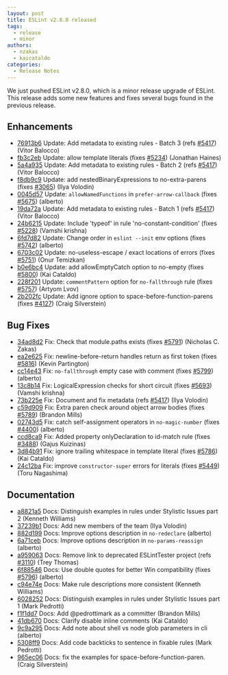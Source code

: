 ```yaml
---
layout: post
title: ESLint v2.8.0 released
tags:
  - release
  - minor
authors:
  - nzakas
  - kaicataldo
categories:
  - Release Notes
---
```


We just pushed ESLint v2.8.0, which is a minor release upgrade of ESLint. This release adds some new features and fixes several bugs found in the previous release.








## Enhancements


* [76913b6](https://github.com/eslint/eslint/commit/76913b6) Update: Add metadata to existing rules - Batch 3 (refs [#5417](https://github.com/eslint/eslint/issues/5417)) (Vitor Balocco)
* [fb3c2eb](https://github.com/eslint/eslint/commit/fb3c2eb) Update: allow template literals (fixes [#5234](https://github.com/eslint/eslint/issues/5234)) (Jonathan Haines)
* [5a4a935](https://github.com/eslint/eslint/commit/5a4a935) Update: Add metadata to existing rules - Batch 2 (refs [#5417](https://github.com/eslint/eslint/issues/5417)) (Vitor Balocco)
* [f8db9c9](https://github.com/eslint/eslint/commit/f8db9c9) Update: add nestedBinaryExpressions to no-extra-parens (fixes [#3065](https://github.com/eslint/eslint/issues/3065)) (Ilya Volodin)
* [0045d57](https://github.com/eslint/eslint/commit/0045d57) Update: `allowNamedFunctions` in `prefer-arrow-callback` (fixes [#5675](https://github.com/eslint/eslint/issues/5675)) (alberto)
* [19da72a](https://github.com/eslint/eslint/commit/19da72a) Update: Add metadata to existing rules - Batch 1 (refs [#5417](https://github.com/eslint/eslint/issues/5417)) (Vitor Balocco)
* [24b6215](https://github.com/eslint/eslint/commit/24b6215) Update: Include 'typeof' in rule 'no-constant-condition' (fixes [#5228](https://github.com/eslint/eslint/issues/5228)) (Vamshi krishna)
* [6fd7d82](https://github.com/eslint/eslint/commit/6fd7d82) Update: Change order in `eslint --init` env options (fixes [#5742](https://github.com/eslint/eslint/issues/5742)) (alberto)
* [6703c02](https://github.com/eslint/eslint/commit/6703c02) Update: no-useless-escape / exact locations of errors (fixes [#5751](https://github.com/eslint/eslint/issues/5751)) (Onur Temizkan)
* [b0e6bc4](https://github.com/eslint/eslint/commit/b0e6bc4) Update: add allowEmptyCatch option to no-empty (fixes [#5800](https://github.com/eslint/eslint/issues/5800)) (Kai Cataldo)
* [228f201](https://github.com/eslint/eslint/commit/228f201) Update: `commentPattern` option for `no-fallthrough` rule (fixes [#5757](https://github.com/eslint/eslint/issues/5757)) (Artyom Lvov)
* [2b202fc](https://github.com/eslint/eslint/commit/2b202fc) Update: Add ignore option to space-before-function-parens (fixes [#4127](https://github.com/eslint/eslint/issues/4127)) (Craig Silverstein)




## Bug Fixes


* [34ad8d2](https://github.com/eslint/eslint/commit/34ad8d2) Fix: Check that module.paths exists (fixes [#5791](https://github.com/eslint/eslint/issues/5791)) (Nicholas C. Zakas)
* [ea2e625](https://github.com/eslint/eslint/commit/ea2e625) Fix: newline-before-return handles return as first token (fixes [#5816](https://github.com/eslint/eslint/issues/5816)) (Kevin Partington)
* [cc14e43](https://github.com/eslint/eslint/commit/cc14e43) Fix: `no-fallthrough` empty case with comment (fixes [#5799](https://github.com/eslint/eslint/issues/5799)) (alberto)
* [13c8b14](https://github.com/eslint/eslint/commit/13c8b14) Fix: LogicalExpression checks for short circuit (fixes [#5693](https://github.com/eslint/eslint/issues/5693)) (Vamshi krishna)
* [73b225e](https://github.com/eslint/eslint/commit/73b225e) Fix: Document and fix metadata (refs [#5417](https://github.com/eslint/eslint/issues/5417)) (Ilya Volodin)
* [c59d909](https://github.com/eslint/eslint/commit/c59d909) Fix: Extra paren check around object arrow bodies (fixes [#5789](https://github.com/eslint/eslint/issues/5789)) (Brandon Mills)
* [02743d5](https://github.com/eslint/eslint/commit/02743d5) Fix: catch self-assignment operators in `no-magic-number` (fixes [#4400](https://github.com/eslint/eslint/issues/4400)) (alberto)
* [ccd8ca9](https://github.com/eslint/eslint/commit/ccd8ca9) Fix: Added property onlyDeclaration to id-match rule (fixes [#3488](https://github.com/eslint/eslint/issues/3488)) (Gajus Kuizinas)
* [3d84b91](https://github.com/eslint/eslint/commit/3d84b91) Fix: ignore trailing whitespace in template literal (fixes [#5786](https://github.com/eslint/eslint/issues/5786)) (Kai Cataldo)
* [24c12ba](https://github.com/eslint/eslint/commit/24c12ba) Fix: improve `constructor-super` errors for literals (fixes [#5449](https://github.com/eslint/eslint/issues/5449)) (Toru Nagashima)




## Documentation


* [a8821a5](https://github.com/eslint/eslint/commit/a8821a5) Docs: Distinguish examples in rules under Stylistic Issues part 2 (Kenneth Williams)
* [37239b1](https://github.com/eslint/eslint/commit/37239b1) Docs: Add new members of the team (Ilya Volodin)
* [882d199](https://github.com/eslint/eslint/commit/882d199) Docs: Improve options description in `no-redeclare` (alberto)
* [6a71ceb](https://github.com/eslint/eslint/commit/6a71ceb) Docs: Improve options description in `no-params-reassign` (alberto)
* [a959063](https://github.com/eslint/eslint/commit/a959063) Docs: Remove link to deprecated ESLintTester project (refs [#3110](https://github.com/eslint/eslint/issues/3110)) (Trey Thomas)
* [6f88546](https://github.com/eslint/eslint/commit/6f88546) Docs: Use double quotes for better Win compatibility (fixes [#5796](https://github.com/eslint/eslint/issues/5796)) (alberto)
* [c94e74e](https://github.com/eslint/eslint/commit/c94e74e) Docs: Make rule descriptions more consistent (Kenneth Williams)
* [6028252](https://github.com/eslint/eslint/commit/6028252) Docs: Distinguish examples in rules under Stylistic Issues part 1 (Mark Pedrotti)
* [f1f1dd7](https://github.com/eslint/eslint/commit/f1f1dd7) Docs: Add @pedrottimark as a committer (Brandon Mills)
* [41db670](https://github.com/eslint/eslint/commit/41db670) Docs: Clarify disable inline comments (Kai Cataldo)
* [9c9a295](https://github.com/eslint/eslint/commit/9c9a295) Docs: Add note about shell vs node glob parameters in cli (alberto)
* [5308ff9](https://github.com/eslint/eslint/commit/5308ff9) Docs: Add code backticks to sentence in fixable rules (Mark Pedrotti)
* [965ec06](https://github.com/eslint/eslint/commit/965ec06) Docs: fix the examples for space-before-function-paren. (Craig Silverstein)

